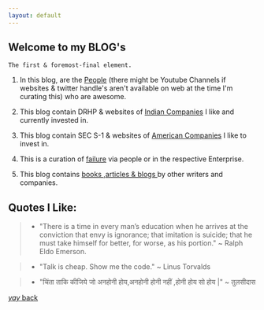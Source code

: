 ```yaml
---
layout: default
---
```


## Welcome to my BLOG's

```
The first & foremost-final element.
```

1. In this blog, are the [People](https://srterm.github.io/srt/websites.html) (there might be Youtube Channels if websites & twitter handle's aren't available on web at the time I'm curating this) who are awesome.


2. This blog contain DRHP & websites of  [Indian Companies](https://srterm.github.io/srt/indian.html) I like and currently invested in.


3. This blog contain SEC S-1 & websites of [American Companies](https://srterm.github.io/srt/american.html) I like to invest in.


4. This is a curation of [failure](https://srterm.github.io/srt/failure.html) via people or in the respective Enterprise.


5. This blog contains [books ,articles & blogs ](https://srterm.github.io/srt/bookartog.html) by other writers and companies.



## Quotes I Like:

> - "There is a time in every man’s education when he arrives at the conviction that envy is ignorance; that imitation is suicide; that he must take himself for better, for worse, as his portion." ~ Ralph Eldo Emerson.
 
> - "Talk is cheap. Show me the code." ~ Linus Torvalds

>  - "चिंता ताकि कीजिये जो अनहोनी होय,अनहोनी होनी नहीं ,होनी होय सो होय |"  ~  तुलसीदास

 

[_yay_ back](./)
